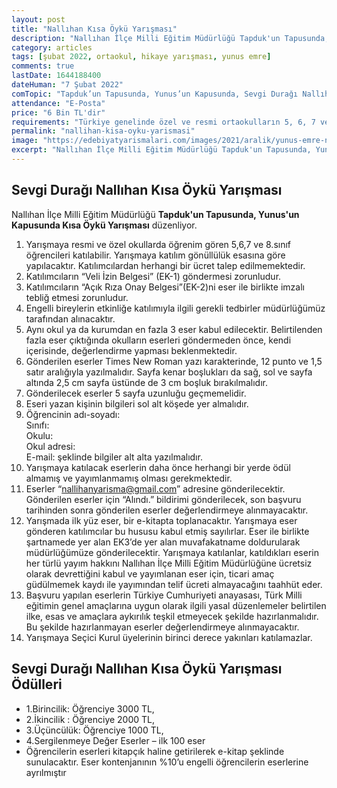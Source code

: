 ```yaml
---
layout: post
title: "Nallıhan Kısa Öykü Yarışması"
description: "Nallıhan İlçe Milli Eğitim Müdürlüğü Tapduk'un Tapusunda, Yunus'un Kapusunda Kısa Öykü Yarışması düzenliyor."
category: articles
tags: [şubat 2022, ortaokul, hikaye yarışması, yunus emre]
comments: true
lastDate: 1644188400
dateHuman: "7 Şubat 2022"
comTopic: "Tapduk’un Tapusunda, Yunus’un Kapusunda, Sevgi Durağı Nallıhan"
attendance: "E-Posta"
price: "6 Bin TL'dir"
requirements: "Türkiye genelinde özel ve resmi ortaokulların 5, 6, 7 ve 8.sınıf öğrencileri"
permalink: "nallihan-kisa-oyku-yarismasi"
image: "https://edebiyatyarismalari.com/images/2021/aralik/yunus-emre-nallihan-oyku-yarismasi.jpg"
excerpt: "Nallıhan İlçe Milli Eğitim Müdürlüğü Tapduk'un Tapusunda, Yunus'un Kapusunda Kısa Öykü Yarışması düzenliyor."
---
```


## Sevgi Durağı Nallıhan Kısa Öykü Yarışması
Nallıhan İlçe Milli Eğitim Müdürlüğü **Tapduk'un Tapusunda, Yunus'un Kapusunda Kısa Öykü Yarışması** düzenliyor.  

1. Yarışmaya resmi ve özel okullarda öğrenim gören 5,6,7 ve 8.sınıf öğrencileri katılabilir. Yarışmaya katılım gönüllülük esasına göre yapılacaktır. Katılımcılardan
herhangi bir ücret talep edilmemektedir.
2. Katılımcıların “Veli İzin Belgesi” (EK-1) göndermesi zorunludur.
3. Katılımcıların “Açık Rıza Onay Belgesi”(EK-2)ni eser ile birlikte imzalı tebliğ etmesi zorunludur.
4. Engelli bireylerin etkinliğe katılımıyla ilgili gerekli tedbirler müdürlüğümüz tarafından alınacaktır.
5. Aynı okul ya da kurumdan en fazla 3 eser kabul edilecektir. Belirtilenden fazla eser çıktığında okulların eserleri göndermeden önce, kendi içerisinde, değerlendirme
yapması beklenmektedir.
6. Gönderilen eserler Times New Roman yazı karakterinde, 12 punto ve 1,5 satır aralığıyla yazılmalıdır. Sayfa kenar boşlukları da sağ, sol ve sayfa altında 2,5 cm sayfa üstünde de 3 cm boşluk bırakılmalıdır.
7. Gönderilecek eserler 5 sayfa uzunluğu geçmemelidir.
8. Eseri yazan kişinin bilgileri sol alt köşede yer almalıdır.
9. Öğrencinin adı-soyadı:  
    Sınıfı:  
    Okulu:  
    Okul adresi:  
    E-mail: şeklinde bilgiler alt alta yazılmalıdır.  
10. Yarışmaya katılacak eserlerin daha önce herhangi bir yerde ödül almamış ve yayımlanmamış olması gerekmektedir.
11. Eserler “nallihanyarisma@gmail.com” adresine gönderilecektir. Gönderilen eserler için “Alındı.” bildirimi gönderilecek, son başvuru tarihinden sonra gönderilen eserler değerlendirmeye alınmayacaktır.
12. Yarışmada ilk yüz eser, bir e-kitapta toplanacaktır. Yarışmaya eser gönderen katılımcılar bu hususu kabul etmiş sayılırlar. Eser ile birlikte şartnamede yer alan EK3’de yer alan muvafakatname doldurularak müdürlüğümüze gönderilecektir. Yarışmaya katılanlar, katıldıkları eserin her türlü yayım hakkını Nallıhan İlçe Milli Eğitim Müdürlüğüne ücretsiz olarak devrettiğini kabul ve yayımlanan eser için, ticari amaç güdülmemek kaydı ile yayımından telif ücreti almayacağını taahhüt eder.
13. Başvuru yapılan eserlerin Türkiye Cumhuriyeti anayasası, Türk Milli eğitimin genel amaçlarına uygun olarak ilgili yasal düzenlemeler belirtilen ilke, esas ve amaçlara
aykırılık teşkil etmeyecek şekilde hazırlanmalıdır. Bu şekilde hazırlanmayan eserler değerlendirmeye alınmayacaktır.
14. Yarışmaya Seçici Kurul üyelerinin birinci derece yakınları katılamazlar.

## Sevgi Durağı Nallıhan Kısa Öykü Yarışması Ödülleri
- 1.Birincilik: Öğrenciye 3000 TL,
- 2.İkincilik : Öğrenciye 2000 TL,
- 3.Üçüncülük: Öğrenciye 1000 TL,
- 4.Sergilenmeye Değer Eserler – ilk 100 eser
- Öğrencilerin eserleri kitapçık haline getirilerek e-kitap şeklinde sunulacaktır. Eser kontenjanının %10’u engelli öğrencilerin eserlerine ayrılmıştır